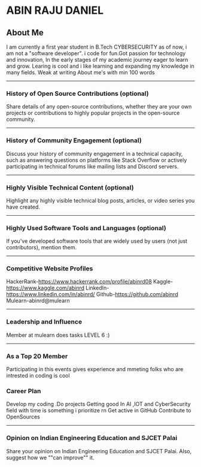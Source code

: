 # ABIN RAJU DANIEL

## About Me

I am currently a first year student in B.Tech CYBERSECURITY 
as of now, i am not a "software developer". i code for fun.Got passion for technology and innovation, In the early stages of my academic journey eager to learn and grow.
Learing is cool and i like learning and expanding my knowledge in many fields.
Weak at writing About me's with min 100 words

---
### History of Open Source Contributions (optional)

Share details of any open-source contributions, whether they are your own projects or contributions to highly popular projects in the open-source community.

---

### History of Community Engagement (optional)

Discuss your history of community engagement in a technical capacity, such as answering questions on platforms like Stack Overflow or actively participating in technical forums like mailing lists and Discord servers.

---

### Highly Visible Technical Content (optional)

Highlight any highly visible technical blog posts, articles, or video series you have created.

---

### Highly Used Software Tools and Languages (optional)

If you've developed software tools that are widely used by users (not just contributors), mention them.

---

### Competitive Website Profiles

HackerRank-https://www.hackerrank.com/profile/abinrd08
Kaggle-https://www.kaggle.com/abinrd
LinkedIn-https://www.linkedin.com/in/abinrd/
Github-https://github.com/abinrd
Mulearn-abinrd@mulearn

---

### Leadership and Influence

Member at mulearn does tasks LEVEL 6 :)

---

### As a Top 20 Member

Participating in this events gives experience and mmeting folks who are intrested in coding is cool 

### Career Plan

Develop my coding .Do projects
Getting good In AI ,IOT and CyberSecurity field with time is something i prioritize rn
Get active in GitHub Contribute to OpenSources


---

### Opinion on Indian Engineering Education and SJCET Palai

Share your opinion on Indian Engineering Education and SJCET Palai. Also, suggest how we ""can improve"" it.
